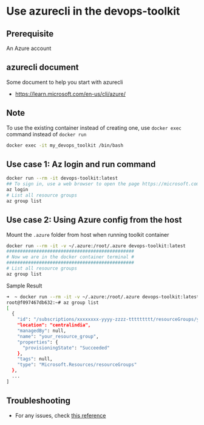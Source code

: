 # Use azurecli in the devops-toolkit

## Prerequisite

An Azure account

## azurecli document

Some document to help you start with azurecli

- <https://learn.microsoft.com/en-us/cli/azure/>

## Note

To use the existing container instead of creating one, use `docker exec` command instead of `docker run`

```bash
docker exec -it my_devops_toolkit /bin/bash
```

## Use case 1: Az login and run command

```bash
docker run --rm -it devops-toolkit:latest
## To sign in, use a web browser to open the page https://microsoft.com/devicelogin and enter the code <SHOWN_IN_SCREEN> to authenticate
az login
# List all resource groups
az group list
```

## Use case 2:  Using Azure config from the host

Mount the `.azure` folder from host when running toolkit container

```bash
docker run --rm -it -v ~/.azure:/root/.azure devops-toolkit:latest
###############################################
# Now we are in the docker container terminal #
###############################################
# List all resource groups
az group list
```

Sample Result

```bash
➜  ~ docker run --rm -it -v ~/.azure:/root/.azure devops-toolkit:latest
root@f097467db632:~# az group list
[
  {
    "id": "/subscriptions/xxxxxxxx-yyyy-zzzz-ttttttttt/resourceGroups/your_resource_group",
    "location": "centralindia",
    "managedBy": null,
    "name": "your_resource_group",
    "properties": {
      "provisioningState": "Succeeded"
    },
    "tags": null,
    "type": "Microsoft.Resources/resourceGroups"
  },
  ...
]
```

## Troubleshooting

- For any issues, check [this reference](../troubleshooting/TROUBLESHOOTING.md)
